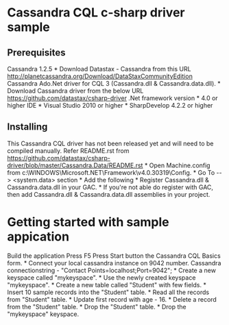 Cassandra CQL c-sharp driver sample
==================================

Prerequisites
-------------
Cassandra 1.2.5
    * Download Datastax - Cassandra from this URL
        http://planetcassandra.org/Download/DataStaxCommunityEdition
Cassandra Ado.Net driver for CQL 3 (Cassandra.dll & Cassandra.data.dll).
    * Download Cassandra driver from the below URL
        https://github.com/datastax/csharp-driver
.Net framework version 
    * 4.0 or higher
IDE
    * Visual Studio 2010 or higher
    * SharpDevelop 4.2.2 or higher


Installing
----------
This Cassandra CQL driver has not been released yet and will need to be compiled manually.  Refer README.rst from https://github.com/datastax/csharp-driver/blob/master/Cassandra.Data/README.rst
    * Open Machine.config from c:\WINDOWS\Microsoft.NET\Framework\v4.0.30319\Config\.
    * Go To --> <system.data> <DbProviderFactories> section
    * Add the following
        <add name="Cassandra Data Provider" invariant="Cassandra.Data.CqlProviderFactory"
             description=".Net Framework Data Provider for Cassandra"
             type="Cassandra.Data.CqlProviderFactory, Cassandra.Data"  />
    * Register Cassandra.dll & Cassandra.data.dll in your GAC. 
    * If you're not able do register with GAC, then add Cassandra.dll & Cassandra.data.dll assemblies in your project.
    
  
 Getting started with sample appication
 ======================================
 Build the application
 Press F5
 Press Start button the Cassandra CQL Basics form.
    * Connect your local cassandra instance on 9042 number.  Cassandra connectionstring - "Contact Points=localhost;Port=9042";
    * Create a new keyspace called "mykeyspace".
    * Use the newly created keyspace "mykeyspace".
    * Create a new table called "Student" with few fields.
    * Insert 10 sample records into the "Student" table.
    * Read all the records from "Student" table.
    * Update first record with age - 16.
    * Delete a record from the "Student" table.
    * Drop the "Student" table.
    * Drop the "mykeyspace" keyspace.
    
    
 
 







